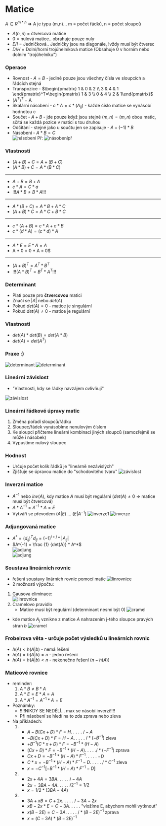 # Matice
$A \in R^{m*n}$ => A je typu (m,n)... m = počet řádků, n = počet sloupců
* $A(n,n)$ = čtvercová matice
* $0$ = nulová matice.. obrahuje pouze nuly
* $E / I$ = Jedničková.. Jedničky jsou na diagonále, !vždy musí být čtverec
* $D / H$ = Dolní/horní trojúhelníková matice (Obsahuje 0 v horním nebo dolním "trojúhelníku")

### Operace
* Rovnost - $A = B$ - jedině pouze jsou všechny čísla ve sloupcích a řádcích stejná     
* Transpozice - $\begin{pmatrix} 1 & 0 & 2 \\ 3 & 4 & 1 \end{pmatrix}^T=\begin{pmatrix} 1 & 3 \\ 0 & 4 \\ 2 & 1\end{pmatrix}$
* $(A^{T})^{T}$ = A
* Skalární násobení - $c * A = c * (A_{ij}$) - každé číslo matice se vynásobí hodnotou c
*  Součet - $A + B$ - jde pouze když jsou stejné $(m,n) = (m,n)$ obou matic, sčítá se každá pozice v matici s tou druhou
*  Odčítání - stejné jako u součtu jen se zapisuje - $A + (-1)*B$
*  Násobení - $A * B = C$    
![násobení](img/násobení.png) Př: ![násobenípř](img/násobenípř.png)

### Vlastnosti
* $(A + B) + C = A + (B + C)$
* $(A * B) + C = A * (B * C)$
---
* $A + B = B + A$
* $c * A = C * a$
* !!!$A * B ≠ B * A$!!!
---
* $A * (B + C) = A * B + A * C$
* $(A + B) * C = A * C + B * C$
---
* $c * (A + B) = c * A + c * B$
* $c * (d * A) = (c * d) * A$
---
* $A * E = E * A = A$
* A * 0 = 0 * A = 0$
---
* $(A + B)^T = A^T * B^T$
* !!!$(A * B)^T = B^T * A^T$!!!

### Determinant
* Platí pouze pro **čtvercovou** matici
* Značí se $|A|$ nebo $det(A)$
* Pokud $det(A) = 0$ - matice je singulární
* Pokud $det(A) ≠ 0$ - matice je regulární

### Vlastnosti
* $det(A) * det(B) = det(A * B)$
* $det(A) = det(A^T)$

### Praxe :)
![determinant](img/Determinant.png)
![determinant](img/determinant2.png)
### Lineární závislost
* "Vlastnosti, kdy se řádky navzájem ovlivňují"

![závislost](img/závislost.png)
### Lineární řádkové úpravy matic

1. Změna pořadí sloupců/řádku
2. Sloupec/řádek vynásobíme nenulovým číslem
3. Ke sloupci přičteme lineární kombinaci jiných sloupců (samozřejmě se může i násobek)
4. Vypustíme nulový sloupec
### Hodnost

* Určuje počet kolik řádků je "lineárně nezávislých"
* Zjišťuje se úpravou matice do "schodovitého tvaru"
![závislost](img/hodnost.png)

### Inverzní matice
- $A^{-1}$ nebo $inv(A)$, kdy matice $A$ musí být regulární ($det(A)≠0$ => matice musí být čtvercová)
- $A * A^{-1} = A^{-1} * A = E$
- Vytváří se převodem $(A | E) ~ ... ~ (E | A^{-1})$
![inverze1](img/inverze1.png)
![inverze](img/inverze2.png)

### Adjungovaná matice
- $A^* = (d_{ij})^T   d_{ij}=(-1)^{i+j}*|A_{ij}|$
- $A^{-1} = \frac {1} {det(A)} * A^*$      
![adjung](img/adjung.png)     
![adjung](img/adjung2.png)       

### Soustava lineárních rovnic
* řešení soustavy linárních rovnic pomocí matic
  ![linrovnice](img/linrovnice1.png)
* 2 možnosti výpočtu:
1. Gausova eliminace:      
  ![linrovnice](img/linrovnice2.png)
2. Cramelovo pravidlo
   - Matice musí být regulární (determinant nesmí být 0)
  ![cramel](img/Cramel1.png)
  - kde matice $A_j$ vznikne z matice $A$ nahrazením j-tého sloupce pravých stran $b$
  ![cramel](img/Cramel2.png)

### Frobeirova věta - určuje počet výsledků u lineárních rovnic
* $h(A)<h(A|b)$ - nemá řešení
* $h(A)=h(A|b)=n$ - jedno řešení
* $h(A)=h(A|b)<n$ - nekonečno řešení ($n-h(A)$)

### Maticové rovnice
- reminder:
  1. $A * B ≠ B * A$
  2. $A * E = E * A = A$
  3. $A * A^{-1} = A^{-1} * A = E$
- Poznámky:
  - !!!!NIKDY SE NEDĚLÍ... max se násobí inverzí!!!!
  - Při násobení se hledí na to zda zprava nebo zleva
- Na příkladech:
  1. * $A-B(Cx+D)*F=H$. . . . . $/-A$
     * $-B(Cx+D)*F=H-A$. . . . . $/*(-B^{-1})$ zleva 
     * $+B^{-1}(C*x+D)*F=-B^{-1}*(H-A)$
     * $(Cx+D)*F=-B^{-1}*(H-A)$. . . . .$/*(-F^{-1})$ zprava
     * $Cx+D=-B^{-1}*(H-A)*F^{-1}$. . . . . $-D$
     * $C*x=-B^{-1}*(H-A)*F^{-1}-D$. . . . . $/* C^{-1}$ zleva
     * $x=-C^{-1}[-B^{-1}*(H-A)*F^{-1}-D]$
  2. * $2x+4A=3BA$. . . . . $/-4A$
     * $2x=3BA-4A$. . . . . $/2^{-1} = 1/2$
     * $x=1/2*(3BA-4A)$
  3. * $3A+xB=C+2x$. . . . . $/-3A -2x$ 
     * $xB-2x*E=C-3A$. . . . . "vložíme E, abychom mohli vytknout"  
     * $x(B-2E)=C-3A$. . . . . $/*(B-2E)^{-1}$ zprava
     * $x=(C-3A)*(B-2E)^{-1}$
